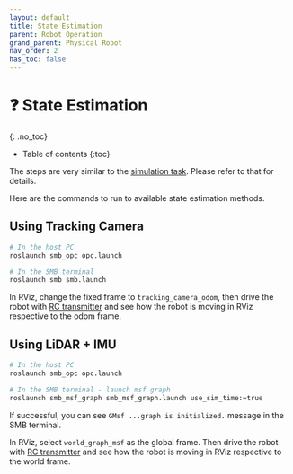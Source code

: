 ```yaml
---
layout: default
title: State Estimation
parent: Robot Operation
grand_parent: Physical Robot
nav_order: 2
has_toc: false
---
```


# ❓ State Estimation
{: .no_toc}

* Table of contents
{:toc}

The steps are very similar to the [simulation task](../../simulation/tasks/state-estimation.md). Please refer to that for details. 

Here are the commands to run to available state estimation methods.

## Using Tracking Camera

```bash
# In the host PC
roslaunch smb_opc opc.launch
```

```bash
# In the SMB terminal 
roslaunch smb smb.launch
```

In RViz, change the fixed frame to `tracking_camera_odom`, then drive the robot with [RC transmitter](../../info/robot-hardware.md#-rc-transmitter) and see how the robot is moving in RViz respective to the odom frame. 


## Using LiDAR + IMU

```bash
# In the host PC
roslaunch smb_opc opc.launch
```

```bash
# In the SMB terminal - launch msf graph 
roslaunch smb_msf_graph smb_msf_graph.launch use_sim_time:=true
```

If successful, you can see `GMsf ...graph is initialized.` message in the SMB terminal.

In RViz, select `world_graph_msf` as the global frame. Then drive the robot with [RC transmitter](../../info/robot-hardware.md#-rc-transmitter) and see how the robot is moving in RViz respective to the world frame.